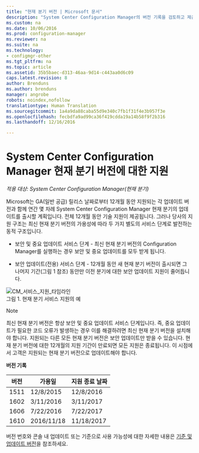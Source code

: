 ```yaml
---
title: "현재 분기 버전 | Microsoft 문서"
description: "System Center Configuration Manager의 버전 기록을 검토하고 제공하는 서비스의 단계에 대해 알아봅니다."
ms.custom: na
ms.date: 10/06/2016
ms.prod: configuration-manager
ms.reviewer: na
ms.suite: na
ms.technology:
- configmgr-other
ms.tgt_pltfrm: na
ms.topic: article
ms.assetid: 35b5baec-d313-46aa-9d14-c443aa0d6c09
caps.latest.revision: 8
author: Brenduns
ms.author: brenduns
manager: angrobe
robots: noindex,nofollow
translationtype: Human Translation
ms.sourcegitcommit: 1a4a9da88caba55d9e340c7fb1f31f4e3b957f3e
ms.openlocfilehash: fecbdfa9ad99ca36f419cdda19a14b58f9f2b316
ms.lasthandoff: 12/16/2016

---
```

# <a name="support-for-system-center-configuration-manager-current-branch-versions"></a>System Center Configuration Manager 현재 분기 버전에 대한 지원

*적용 대상: System Center Configuration Manager(현재 분기)*

Microsoft는 GA(일반 공급) 릴리스 날짜로부터 12개월 동안 지원되는 각 업데이트 버전과 함께 연간 몇 차례 System Center Configuration Manager 현재 분기의 업데이트를 출시할 계획입니다. 전체 12개월 동안 기술 지원이 제공됩니다. 그러나 당사의 지원 구조는 최신 현재 분기 버전의 가용성에 따라 두 가지 별도의 서비스 단계로 발전하는 동적 구조입니다.  

-   보안 및 중요 업데이트 서비스 단계 - 최신 현재 분기 버전의 Configuration Manager를 실행하는 경우 보안 및 중요 업데이트를 모두 받게 됩니다.  

-   보안 업데이트(전용) 서비스 단계 - 12개월 동안 새 현재 분기 버전이 출시되면 그 나머지 기간(그림 1 참조) 동안만 이전 분기에 대한 보안 업데이트 지원이 줄어듭니다.  

 ![CM&#95;서비스&#95;지원&#95;타임라인](../../../core/servers/manage/media/CM_Servicing_support_timeline.png "CM_Servicing_support_timeline")  
그림 1. 현재 분기 서비스 지원의 예

> [!NOTE]  
>  최신 현재 분기 버전은 항상 보안 및 중요 업데이트 서비스 단계입니다. 즉, 중요 업데이트가 필요한 코드 오류가 발생하는 경우 이를 해결하려면 최신 현재 분기 버전을 설치해야 합니다. 지원되는 다른 모든 현재 분기 버전은 보안 업데이트만 받을 수 있습니다. 현재 분기 버전에 대한 12개월의 지원 기간이 만료되면 모든 지원은 종료됩니다. 이 시점에서 고객은 지원되는 현재 분기 버전으로 업데이트해야 합니다.  

 **버전 기록**  

|버전|가용일|지원 종료 날짜|  
|-------------|-----------------------|----------------------|  
|1511|12/8/2015|12/8/2016|  
|1602|3/11/2016|3/11/2017|
|1606|7/22/2016|7/22/2017|
|1610|2016/11/18|11/18/2017|

버전 번호와 콘솔 내 업데이트 또는 기준으로 사용 가능성에 대한 자세한 내용은 [기준 및 업데이트 버전](/sccm/core/servers/manage/updates#a-namebkmkbaselinesa-baseline-and-update-versions)을 참조하세요.

